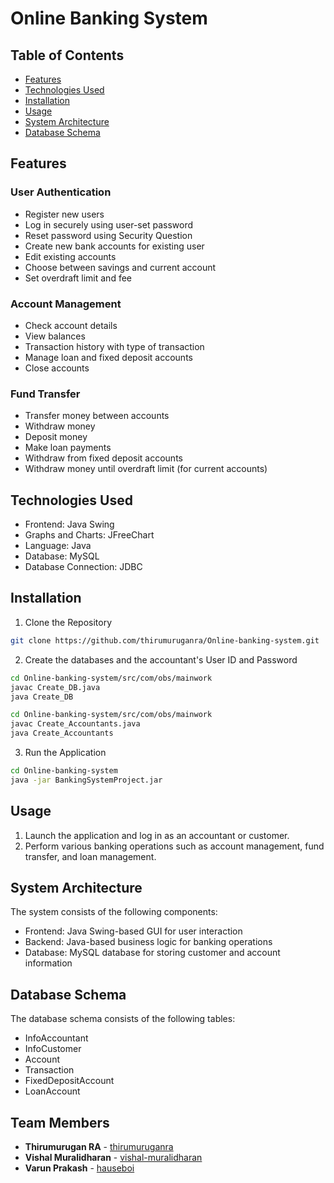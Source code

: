 Online Banking System
=====================

Table of Contents
-----------------

* [Features](#features)
* [Technologies Used](#technologies-used)
* [Installation](#installation)
* [Usage](#usage)
* [System Architecture](#system-architecture)
* [Database Schema](#database-schema)

Features
--------

### User Authentication

* Register new users
* Log in securely using user-set password
* Reset password using Security Question
* Create new bank accounts for existing user
* Edit existing accounts
* Choose between savings and current account
* Set overdraft limit and fee

### Account Management

* Check account details
* View balances
* Transaction history with type of transaction
* Manage loan and fixed deposit accounts
* Close accounts

### Fund Transfer

* Transfer money between accounts
* Withdraw money
* Deposit money
* Make loan payments
* Withdraw from fixed deposit accounts
* Withdraw money until overdraft limit (for current accounts)

Technologies Used
-----------------

* Frontend: Java Swing
* Graphs and Charts: JFreeChart
* Language: Java
* Database: MySQL
* Database Connection: JDBC

Installation
------------

1. Clone the Repository
```bash
git clone https://github.com/thirumuruganra/Online-banking-system.git
```
2. Create the databases and the accountant's User ID and Password
```bash
cd Online-banking-system/src/com/obs/mainwork
javac Create_DB.java
java Create_DB
```

```bash
cd Online-banking-system/src/com/obs/mainwork
javac Create_Accountants.java
java Create_Accountants
```

3. Run the Application
```bash
cd Online-banking-system
java -jar BankingSystemProject.jar
```

Usage
-----

1. Launch the application and log in as an accountant or customer.
2. Perform various banking operations such as account management, fund transfer, and loan management.

System Architecture
-------------------

The system consists of the following components:

* Frontend: Java Swing-based GUI for user interaction
* Backend: Java-based business logic for banking operations
* Database: MySQL database for storing customer and account information

Database Schema
----------------

The database schema consists of the following tables:

* InfoAccountant
* InfoCustomer
* Account
* Transaction
* FixedDepositAccount
* LoanAccount

Team Members
------------
- **Thirumurugan RA** - [thirumuruganra](https://github.com/thirumuruganra/)
- **Vishal Muralidharan** - [vishal-muralidharan](https://github.com/vishal-muralidharan)
- **Varun Prakash** - [hauseboi](https://github.com/hauseboi)
